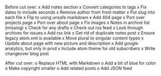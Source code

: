 Before cut over:
x Add notes section
x Convert categories to tags
x Fix dates to include seconds
x Remove author from front matter
x Put slug into each file
x Flip to using unsafe markdown
x Add 404 page
x Port over projects page
x Port over about page
x Fix images
x Notes in archive list (missing)
x Check for any drafts
x Check out rss feed
x Look through archives for issues
x Add rss link
x Get rid of duplicate notes post
x Ensure legacy atom.xml is available
x Move plural to singular content types
x Update about page with new picture and description
x Add google analytics, but only in prod
x Include atom theme for old subscribers
x Write changeover blog post

After cut over:
o Replace HTML with Markdown
o Add a bit of blue for color
o Make copyright smaller
o Add related posts
o Add JSON feed
